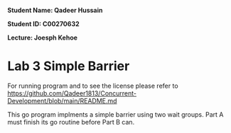 **Student Name: Qadeer Hussain**

**Student ID: C00270632**

**Lecture: Joesph Kehoe**

# Lab 3 Simple Barrier

For running program and to see the license please refer to https://github.com/Qadeer1813/Concurrent-Development/blob/main/README.md 

This go program implments a simple barrier using two wait groups. Part A must finish its go routine before Part B can.  
